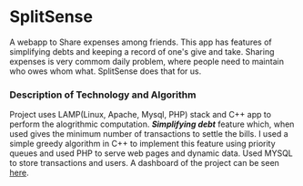 # SplitSense
A webapp to Share expenses among friends. This app has features of simplifying debts and keeping a record of one's give and take. Sharing expenses is very commom daily problem, where people need to maintain who owes whom what. SplitSense does that for us.

### Description of Technology and  Algorithm
Project uses LAMP(Linux, Apache, Mysql, PHP) stack and C++ app to perform the alogrithmic computation. ***Simplifying debt*** feature which, when used gives the minimum number of transactions to settle the bills. I
used a simple greedy algorithm in C++ to implement this feature using priority queues and used PHP to serve web pages and
dynamic data. Used MYSQL to store transactions and users. A dashboard of the project can be seen [here](https://s3.amazonaws.com/poly-screenshots.angel.co/Project/81/414867/12097a6fc7cb1835f5ab1435e248deb9-original.png).
